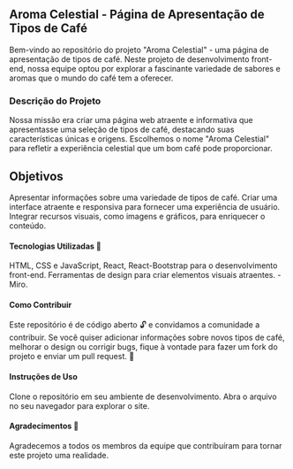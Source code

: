 ## Aroma Celestial - Página de Apresentação de Tipos de Café
Bem-vindo ao repositório do projeto "Aroma Celestial" - uma página de apresentação de tipos de café. Neste projeto de desenvolvimento front-end, nossa equipe optou por explorar a fascinante variedade de sabores e aromas que o mundo do café tem a oferecer.

### Descrição do Projeto
Nossa missão era criar uma página web atraente e informativa que apresentasse uma seleção de tipos de café, destacando suas características únicas e origens. Escolhemos o nome "Aroma Celestial" para refletir a experiência celestial que um bom café pode proporcionar.

## Objetivos
Apresentar informações sobre uma variedade de tipos de café.
Criar uma interface atraente e responsiva para fornecer uma experiência de usuário.
Integrar recursos visuais, como imagens e gráficos, para enriquecer o conteúdo.

#### Tecnologias Utilizadas 🚀
HTML, CSS e JavaScript, React, React-Bootstrap para o desenvolvimento front-end.
Ferramentas de design para criar elementos visuais atraentes. - Miro.

#### Como Contribuir
Este repositório é de código aberto 🔓 e convidamos a comunidade a contribuir. 
Se você quiser adicionar informações sobre novos tipos de café, melhorar o design ou corrigir bugs, fique à vontade para fazer um fork do projeto e enviar um pull request. 🥳

#### Instruções de Uso
Clone o repositório em seu ambiente de desenvolvimento.
Abra o arquivo no seu navegador para explorar o site.
 
#### Agradecimentos  🤗
Agradecemos a todos os membros da equipe que contribuíram para tornar este projeto uma realidade.
